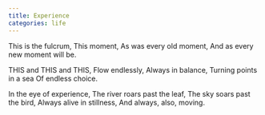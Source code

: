 ```yaml
---
title: Experience
categories: life
---
```

This is the fulcrum,
This moment,
As was every old moment,
And as every new moment will be.

THIS and THIS and THIS,
Flow endlessly,
Always in balance,
Turning points in a sea
Of endless choice.

In the eye of experience,
The river roars past the leaf,
The sky soars past the bird,
Always alive in stillness,
And always,
also, moving.
